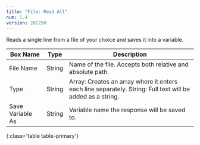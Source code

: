 ```yaml
---
title: "File: Read All"
num: 1.4
version: 202250
---
```


Reads a single line from a file of your choice and saves it into a variable.

| Box Name | Type | Description |
|-------|--------|--------
|File Name|String|Name of the file. Accepts both relative and absolute path.|
|Type|String|Array: Creates an array where it enters each line separately. String: Full text will be added as a string.|
|Save Variable As|String|Variable name the response will be saved to.
{:class='table table-primary'}
